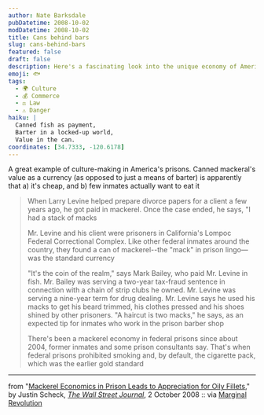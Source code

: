 ```yaml
---
author: Nate Barksdale
pubDatetime: 2008-10-02
modDatetime: 2008-10-02
title: Cans behind bars
slug: cans-behind-bars
featured: false
draft: false
description: Here's a fascinating look into the unique economy of American prisons, where canned mackerel serves as a form of currency.
emoji: 🐟
tags:
  - 🌍 Culture
  - 💰 Commerce
  - ⚖️ Law
  - ⚠️ Danger
haiku: |
  Canned fish as payment,  
  Barter in a locked-up world,  
  Value in the can.
coordinates: [34.7333, -120.6178]
---
```


A great example of culture-making in America's prisons. Canned mackeral's value as a currency (as opposed to just a means of barter) is apparently that a) it's cheap, and b) few inmates actually want to eat it

> When Larry Levine helped prepare divorce papers for a client a few years ago, he got paid in mackerel. Once the case ended, he says, "I had a stack of macks
>
> Mr. Levine and his client were prisoners in California's Lompoc Federal Correctional Complex. Like other federal inmates around the country, they found a can of mackerel--the "mack" in prison lingo—was the standard currency
>
> "It's the coin of the realm," says Mark Bailey, who paid Mr. Levine in fish. Mr. Bailey was serving a two-year tax-fraud sentence in connection with a chain of strip clubs he owned. Mr. Levine was serving a nine-year term for drug dealing. Mr. Levine says he used his macks to get his beard trimmed, his clothes pressed and his shoes shined by other prisoners. "A haircut is two macks," he says, as an expected tip for inmates who work in the prison barber shop
>
> There's been a mackerel economy in federal prisons since about 2004, former inmates and some prison consultants say. That's when federal prisons prohibited smoking and, by default, the cigarette pack, which was the earlier gold standard

---

from "[Mackerel Economics in Prison Leads to Appreciation for Oily Fillets](http://web.archive.org/web/20130923062640/http://online.wsj.com:80/article/SB122290720439096481.html)," by Justin Scheck, [_The Wall Street Journal_](http://web.archive.org/web/20130923062640/http://online.wsj.com:80/article/SB122290720439096481.html), 2 October 2008 :: via [Marginal Revolution](http://web.archive.org/web/20240325235454/https://marginalrevolution.com/marginalrevolution/2008/10/the-economic-or.html)
